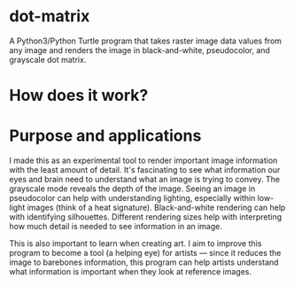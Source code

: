 # dot-matrix
A Python3/Python Turtle program that takes raster image data values from any image and renders the image in black-and-white, pseudocolor, and grayscale dot matrix.

# How does it work?

# Purpose and applications
I made this as an experimental tool to render important image information with the least amount of detail. It's fascinating to see what information our eyes and brain need to understand what an image is trying to convey. 
The grayscale mode reveals the depth of the image. Seeing an image in pseudocolor can help with understanding lighting, especially within low-light images (think of a heat signature). Black-and-white rendering can help with identifying silhouettes. Different rendering sizes help with interpreting how much detail is needed to see information in an image. <br />

This is also important to learn when creating art. I aim to improve this program to become a tool (a helping eye) for artists — since it reduces the image to barebones information, this program can help artists understand what information is important when they look at reference images.
